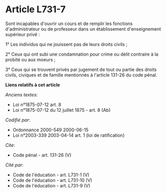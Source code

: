 # Article L731-7

Sont incapables d'ouvrir un cours et de remplir les fonctions d'administrateur ou de professeur dans un établissement
d'enseignement supérieur privé :

1° Les individus qui ne jouissent pas de leurs droits civils ;

2° Ceux qui ont subi une condamnation pour crime ou délit contraire à la probité ou aux moeurs ;

3° Ceux qui se trouvent privés par jugement de tout ou partie des droits civils, civiques et de famille mentionnés à
l'article 131-26 du code pénal.

**Liens relatifs à cet article**

_Anciens textes_:

  - Loi n°1875-07-12 art. 8
  - Loi n°1875-07-12 du 12 juillet 1875 - art. 8 (Ab)

_Codifié par_:

  - Ordonnance 2000-549 2000-06-15
  - Loi n°2003-339 2003-04-14 art. 1 (loi de ratification)

_Cite_:

  - Code pénal - art. 131-26 (V)

_Cité par_:

  - Code de l'éducation - art. L731-1 (V)
  - Code de l'éducation - art. L731-10 (V)
  - Code de l'éducation - art. L731-9 (V)
